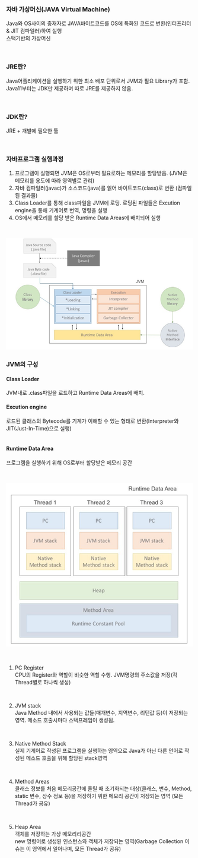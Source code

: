 ### 자바 가상머신(JAVA Virtual Machine)
Java와 OS사이의 중재자로 JAVA바이트코드를 OS에 특화된 코드로 변환(인터프리터 & JIT 컴파일러)하여 실행  
스택기반의 가상머신

<br />

### JRE란?  
Java어플리케이션을 실행하기 위한 최소 배포 단위로서 JVM과 필요 Library가 포함.  
Java11부터는 JDK만 제공하며 따로 JRE를 제공하지 않음.
 
<br />

### JDK란?  
JRE + 개발에 필요한 툴

<br />


### 자바프로그램 실행과정
1. 프로그램이 실행되면 JVM은 OS로부터 필요로하는 메모리를 할당받음. (JVM은 메모리를 용도에 따라 영역별로 관리)
2. 자바 컴파일러(javac)가 소스코드(java)를 읽어 바이트코드(class)로 변환 (컴파일된 결과물)
3. Class Loader를 통해 class파일을 JVM에 로딩. 로딩된 파일들은 Excution engine을 통해 기계어로 번역, 명령을 실행
4. OS에서 메모리를 할당 받은 Runtime Data Areas에 배치되어 실행
<br />

![](https://github.com/ingsl/TIL/blob/1fcb1fe5da5ce09b004db3978ed6a96b31e5cb7c/JAVA/image/JVM_image1.png)
<br />
 
### JVM의 구성  

#### Class Loader  
JVM내로 .class파일을 로드하고  Runtime Data Areas에 배치.
<br />

#### Excution engine
로드된 클래스의 Bytecode를 기계가 이해할 수 있는 형태로 변환(Interpreter와  JIT(Just-In-Time)으로 실행)  
<br />

#### Runtime Data Area
프로그램을 실행하기 위해 OS로부터 할당받은 메모리 공간

<br />

![](https://github.com/ingsl/TIL/blob/1fcb1fe5da5ce09b004db3978ed6a96b31e5cb7c/JAVA/image/JVM_image2.png)

<br />

1) PC Register  
 CPU의 Register와 역할이 비슷한 역할 수행. JVM명령의 주소값을 저장(각 Thread별로 하나씩 생성)
<br />

2) JVM stack  
 Java Method 내에서 사용되는 값들(매개변수, 지역변수, 리턴값 등)이 저장되는 영역.
 메소드 호출시마다 스택프레임이 생성됨.
<br />

3) Native Method Stack  
 실제 기계어로 작성된 프로그램을 실행하는 영역으로 Java가 아닌 다른 언어로 작성된 메소드 호출을 위해 할당된 stack영역
 <br />

4) Method Areas  
 클래스 정보를 처음 메모리공간에 올릴 때 초기화되는 대상(클래스, 변수, Method, static 변수, 상수 정보 등)을 저장하기 위한 메모리 공간이 저장되는 영역 (모든 Thread가 공유)
 <br />

5) Heap Area  
 객체를 저장하는 가상 메모리리공간  
 new 명령어로 생성된 인스턴스와 객체가 저장되는 영역(Garbage Collection 이슈는 이 영역에서 일어나며, 모든 Thread가 공유)
